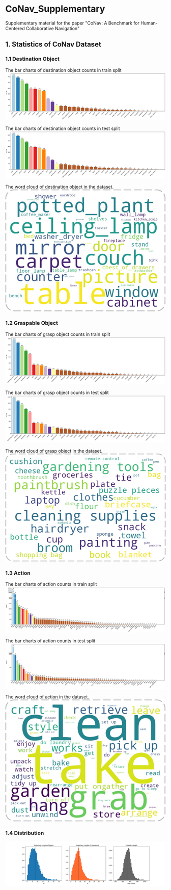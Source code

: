 # CoNav_Supplementary
Supplementary material for the paper "CoNav: A Benchmark for Human-Centered Collaborative Navigation"

## 1. Statistics of CoNav Dataset
### 1.1 Destination Object
The bar charts of destination object counts in train split
![](figs/destination_object_bar_chart_train.png)

The bar charts of destination object counts in test split
![](figs/destination_object_bar_chart_test.png)

The word cloud of destination object in the dataset.
![](figs/wordcloud_destination_object.jpg)

### 1.2 Graspable Object
The bar charts of grasp object counts in train split
![](figs/grasp_object_bar_chart_train.png)

The bar charts of grasp object counts in test split
![](figs/grasp_object_bar_chart_test.png)

The word cloud of grasp object in the dataset.
![](figs/wordcloud_grasp_object.jpg)

### 1.3 Action
The bar charts of action counts in train split
![](figs/action_bar_chart_train.png)

The bar charts of action counts in test split
![](figs/action_bar_chart_test.png)

The word cloud of action in the dataset.
![](figs/wordcloud_action.jpg)

<!-- ### 1.4 WordCloud
![](figs/wordcloud_destination_object.png)![](figs/wordcloud_action.png) -->
<!-- <div style="display:flex; justify-content:center;">
    <img src="figs/wordcloud_destination_object.jpg" alt="Image 1" style="width:300px; margin-right:10px;">
    <img src="figs/wordcloud_action.jpg" alt="Image 2" style="width:300px; margin-right:10px;">
    <img src="figs/wordcloud_grasp_object.jpg" alt="Image 3" style="width:300px;">
</div> -->

### 1.4 Distribution

![](figs/distribution.png)
